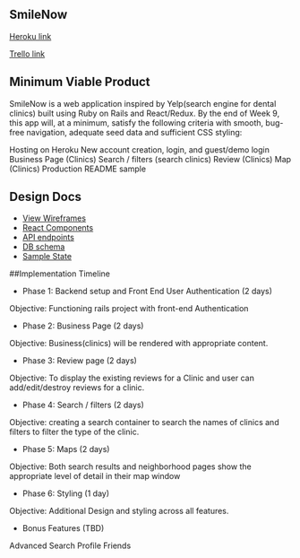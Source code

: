 ## SmileNow

[Heroku link][heroku]

[Trello link][trello]

[heroku]: smilenow.herokuapp.com
[trello]: https://trello.com/smilenow1

## Minimum Viable Product

SmileNow is a web application inspired by Yelp(search engine for dental clinics) built using Ruby on Rails and React/Redux. By the end of Week 9, this app will, at a minimum, satisfy the following criteria with smooth, bug-free navigation, adequate seed data and sufficient CSS styling:

 Hosting on Heroku
 New account creation, login, and guest/demo login
 Business Page (Clinics)
 Search / filters (search clinics)
 Review (Clinics)
 Map (Clinics)
 Production README sample


 ## Design Docs
 * [View Wireframes][wireframes]
 * [React Components][components]
 * [API endpoints][api-endpoints]
 * [DB schema][schema]
 * [Sample State][sample-state]

 [wireframes]: docs/Wireframes
 [components]: docs/component-hierarchy.md
 [sample-state]: docs/sample-state.md
 [api-endpoints]: docs/api-endpoints.md
 [schema]: docs/schema.md



##Implementation Timeline

* Phase 1: Backend setup and Front End User Authentication (2 days)

Objective: Functioning rails project with front-end Authentication

* Phase 2: Business Page (2 days)

Objective: Business(clinics) will be rendered with appropriate content.

* Phase 3: Review page (2 days)

Objective: To display the existing reviews for a Clinic and user can add/edit/destroy reviews for a clinic.

* Phase 4: Search / filters (2 days)

Objective: creating a search container to search the names of clinics and filters to filter the type of the clinic.


* Phase 5: Maps (2 days)

Objective: Both search results and neighborhood pages show the appropriate
level of detail in their map window


* Phase 6: Styling  (1 day)

Objective: Additional Design and styling across all features.

* Bonus Features (TBD)

 Advanced Search
 Profile
 Friends
